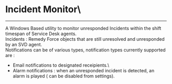 # Incident Monitor\
---
A Windows Based utility to monitor unresponded Incidents within the shift timespan of Service Desk agents.\
Incidents : Remedy Force objects that are still unresolved and unresponded by an SVD agent.\
Notifications can be of various types, notification types currently supported are : 

- Email notifications to designated receipients.\
- Alarm notifications : when an unresponded incident is detected, an alarm is played ( can be disabled from settings).
